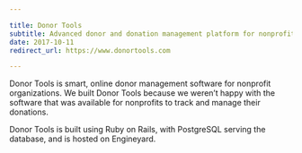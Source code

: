 ```yaml
---

title: Donor Tools
subtitle: Advanced donor and donation management platform for nonprofits.
date: 2017-10-11
redirect_url: https://www.donortools.com

---
```


Donor Tools is smart, online donor management software for nonprofit organizations. We built Donor Tools because we weren’t happy with the software that was available for nonprofits to track and manage their donations.

Donor Tools is built using Ruby on Rails, with PostgreSQL serving the database, and is hosted on Engineyard.

